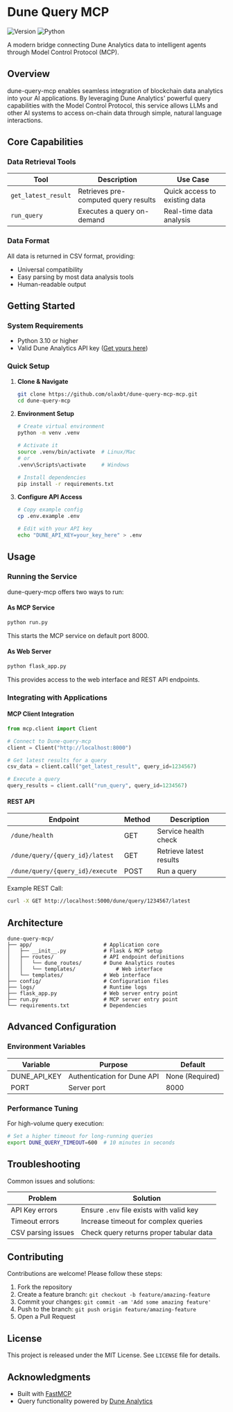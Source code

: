 # Dune Query MCP

![Version](https://img.shields.io/badge/version-0.1.0-blue)
![Python](https://img.shields.io/badge/python-3.10%2B-green)

A modern bridge connecting Dune Analytics data to intelligent agents through Model Control Protocol (MCP).

## Overview

dune-query-mcp enables seamless integration of blockchain data analytics into your AI applications. By leveraging Dune Analytics' powerful query capabilities with the Model Control Protocol, this service allows LLMs and other AI systems to access on-chain data through simple, natural language interactions.

## Core Capabilities

### Data Retrieval Tools

| Tool | Description | Use Case |
|------|-------------|----------|
| `get_latest_result` | Retrieves pre-computed query results | Quick access to existing data |
| `run_query` | Executes a query on-demand | Real-time data analysis |

### Data Format

All data is returned in CSV format, providing:
- Universal compatibility
- Easy parsing by most data analysis tools
- Human-readable output

## Getting Started

### System Requirements

- Python 3.10 or higher
- Valid Dune Analytics API key ([Get yours here](https://dune.com/settings/api))

### Quick Setup

1. **Clone & Navigate**
   ```bash
   git clone https://github.com/olaxbt/dune-query-mcp-mcp.git
   cd dune-query-mcp
   ```

2. **Environment Setup**
   ```bash
   # Create virtual environment
   python -m venv .venv
   
   # Activate it
   source .venv/bin/activate  # Linux/Mac
   # or
   .venv\Scripts\activate     # Windows
   
   # Install dependencies
   pip install -r requirements.txt
   ```

3. **Configure API Access**
   ```bash
   # Copy example config
   cp .env.example .env
   
   # Edit with your API key
   echo "DUNE_API_KEY=your_key_here" > .env
   ```

## Usage

### Running the Service

dune-query-mcp offers two ways to run:

#### As MCP Service

```bash
python run.py
```
This starts the MCP service on default port 8000.

#### As Web Server

```bash
python flask_app.py
```
This provides access to the web interface and REST API endpoints.

### Integrating with Applications

#### MCP Client Integration

```python
from mcp.client import Client

# Connect to Dune-query-mcp
client = Client("http://localhost:8000")

# Get latest results for a query
csv_data = client.call("get_latest_result", query_id=1234567)

# Execute a query
query_results = client.call("run_query", query_id=1234567)
```

#### REST API

| Endpoint | Method | Description |
|----------|--------|-------------|
| `/dune/health` | GET | Service health check |
| `/dune/query/{query_id}/latest` | GET | Retrieve latest results |
| `/dune/query/{query_id}/execute` | POST | Run a query |

Example REST Call:
```bash
curl -X GET http://localhost:5000/dune/query/1234567/latest
```

## Architecture

```
dune-query-mcp/
├── app/                       # Application core
│   ├── __init__.py            # Flask & MCP setup
│   ├── routes/                # API endpoint definitions
│   │   └── dune_routes/       # Dune Analytics routes
│   │   └── templates/             # Web interface
│   └── templates/             # Web interface
├── config/                    # Configuration files
├── logs/                      # Runtime logs
├── flask_app.py               # Web server entry point
├── run.py                     # MCP server entry point
└── requirements.txt           # Dependencies
```

## Advanced Configuration

### Environment Variables

| Variable | Purpose | Default |
|----------|---------|---------|
| DUNE_API_KEY | Authentication for Dune API | None (Required) |
| PORT | Server port | 8000 |

### Performance Tuning

For high-volume query execution:

```bash
# Set a higher timeout for long-running queries
export DUNE_QUERY_TIMEOUT=600  # 10 minutes in seconds
```

## Troubleshooting

Common issues and solutions:

| Problem | Solution |
|---------|----------|
| API Key errors | Ensure `.env` file exists with valid key |
| Timeout errors | Increase timeout for complex queries |
| CSV parsing issues | Check query returns proper tabular data |

## Contributing

Contributions are welcome! Please follow these steps:

1. Fork the repository
2. Create a feature branch: `git checkout -b feature/amazing-feature`
3. Commit your changes: `git commit -am 'Add some amazing feature'`
4. Push to the branch: `git push origin feature/amazing-feature`
5. Open a Pull Request

## License

This project is released under the MIT License. See `LICENSE` file for details.

## Acknowledgments

- Built with [FastMCP](https://github.com/microsoft/mcp)
- Query functionality powered by [Dune Analytics](https://dune.com/)
